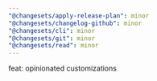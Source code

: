 ```yaml
---
"@changesets/apply-release-plan": minor
"@changesets/changelog-github": minor
"@changesets/cli": minor
"@changesets/git": minor
"@changesets/read": minor
---
```


feat: opinionated customizations
